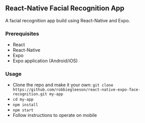 ## React-Native Facial Recognition App
A facial recognition app build using React-Native and Expo.

### Prerequisites

- React
- React-Native
- Expo
- Expo application (Android/iOS)

### Usage

- Clone the repo and make it your own: `git clone https://github.com/robbiegleeson/react-native-expo-face-recognition.git my-app`
- `cd my-app`
- `npm install`
- `npm start`
- Follow instructions to operate on mobile